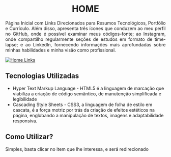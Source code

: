 <h1 align="center">HOME</h1>
<p align="justify">
  Página Inicial com Links Direcionados para Resumos Tecnológicos, Portfólio e Currículo. Além disso, apresenta três ícones que conduzem ao meu perfil no GitHub, onde é possível examinar meus códigos-fonte;
  ao Instagram, onde compartilho regularmente seções de estudos em formato de time-lapse;
  e ao LinkedIn, fornecendo informações mais aprofundadas sobre minhas habilidades e minha visão como profissional.
<p>

<a href="https://diogosilas.github.io/resumos-portfolio/">
  <img src="./src/videos/home-links.gif" alt="Home Links">
</a>

## Tecnologias Utilizadas

<ul>
 <li>
    Hyper Text Markup Language - HTML5 é a linguagem de marcação que viabiliza a criação de código semântico, de manutenção simplificada e legibilidade
  </li>
  <li>
    Cascading Style Sheets - CSS3, a linguagem de folha de estilo em cascata, é a força motriz por trás da criação de efeitos estéticos na página, englobando a manipulação de textos, imagens e adaptabilidade responsiva.
  </li>
</ul>

## Como Utilizar?

<p>
  Simples, basta clicar no item que lhe interessa, e será redirecionado
</p>